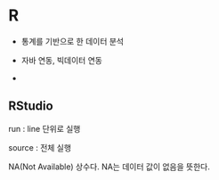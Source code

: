 # R

- 통계를 기반으로 한 데이터 분석

- 자바 연동, 빅데이터 연동
- 



## RStudio

run : line 단위로 실행

source : 전체 실행

NA(Not Available) 상수다. NA는 데이터 값이 없음을 뜻한다.

